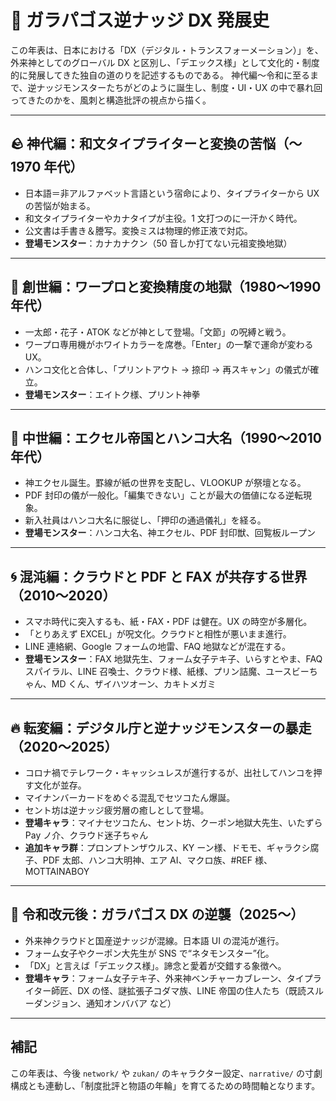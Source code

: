 # 📜 ガラパゴス逆ナッジ DX 発展史

この年表は、日本における「DX（デジタル・トランスフォーメーション）」を、外来神としてのグローバル DX と区別し、「デエックス様」として文化的・制度的に発展してきた独自の道のりを記述するものである。
神代編〜令和に至るまで、逆ナッジモンスターたちがどのように誕生し、制度・UI・UX の中で暴れ回ってきたのかを、風刺と構造批評の視点から描く。

---

## 🪨 神代編：和文タイプライターと変換の苦悩（〜1970 年代）

- 日本語＝非アルファベット言語という宿命により、タイプライターから UX の苦悩が始まる。
- 和文タイプライターやカナタイプが主役。1 文打つのに一汗かく時代。
- 公文書は手書き＆謄写。変換ミスは物理的修正液で対応。
- **登場モンスター**：カナカナクン（50 音しか打てない元祖変換地獄）

---

## 🪬 創世編：ワープロと変換精度の地獄（1980〜1990 年代）

- 一太郎・花子・ATOK などが神として登場。「文節」の呪縛と戦う。
- ワープロ専用機がホワイトカラーを席巻。「Enter」の一撃で運命が変わる UX。
- ハンコ文化と合体し、「プリントアウト → 捺印 → 再スキャン」の儀式が確立。
- **登場モンスター**：エイトク様、プリント神拳

---

## 🏯 中世編：エクセル帝国とハンコ大名（1990〜2010 年代）

- 神エクセル誕生。罫線が紙の世界を支配し、VLOOKUP が祭壇となる。
- PDF 封印の儀が一般化。「編集できない」ことが最大の価値になる逆転現象。
- 新入社員はハンコ大名に服従し、「押印の通過儀礼」を経る。
- **登場モンスター**：ハンコ大名、神エクセル、PDF 封印獣、回覧板ループン

---

## 🌀 混沌編：クラウドと PDF と FAX が共存する世界（2010〜2020）

- スマホ時代に突入するも、紙・FAX・PDF は健在。UX の時空が多層化。
- 「とりあえず EXCEL」が呪文化。クラウドと相性が悪いまま進行。
- LINE 連絡網、Google フォームの地雷、FAQ 地獄などが混在する。
- **登場モンスター**：FAX 地獄先生、フォーム女子テキ子、いらすとやま、FAQ スパイラル、LINE 召喚士、クラウド様、紙様、プリン詰魔、ユースビーちゃん、MD くん、ザイハツオーン、カキトメガミ

---

## 🔥 転変編：デジタル庁と逆ナッジモンスターの暴走（2020〜2025）

- コロナ禍でテレワーク・キャッシュレスが進行するが、出社してハンコを押す文化が並存。
- マイナンバーカードをめぐる混乱でセツコたん爆誕。
- セント坊は逆ナッジ疲労層の癒しとして登場。
- **登場キャラ**：マイナセツコたん、セント坊、クーポン地獄大先生、いたずら Pay ノ介、クラウド迷子ちゃん
- **追加キャラ群**：プロンプトンザウルス、KY ーン様、ドモモ、ギャラクシ腐子、PDF 太郎、ハンコ大明神、エア AI、マクロ族、#REF 様、MOTTAINABOY

---

## 🧬 令和改元後：ガラパゴス DX の逆襲（2025〜）

- 外来神クラウドと国産逆ナッジが混線。日本語 UI の混沌が進行。
- フォーム女子やクーポン大先生が SNS で“ネタモンスター”化。
- 「DX」と言えば「デエックス様」。諦念と愛着が交錯する象徴へ。
- **登場キャラ**：フォーム女子テキ子、外来神ベンチャーカブレーン、タイプライター師匠、DX の怪、謎拡張子コダマ族、LINE 帝国の住人たち（既読スルーダンジョン、通知オンババア など）

---

## 補記

この年表は、今後 `network/` や `zukan/` のキャラクター設定、`narrative/` の寸劇構成とも連動し、「制度批評と物語の年輪」を育てるための時間軸となります。
